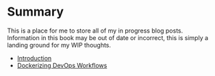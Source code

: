 # Summary

This is a place for me to store all of my in progress blog posts.  
Information in this book may be out of date or incorrect, this is simply a landing ground for my WIP thoughts.

* [Introduction](README.md)
* [Dockerizing DevOps Workflows](dockerizing-devops-workflows.md)



